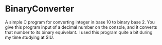 # BinaryConverter
A simple C program for converting integer in base 10 to binary base 2.
You give this program input of a decimal number on the console, and it converts that number to its binary equivelant. I used this program quite a bit during my time studying at SIU.
